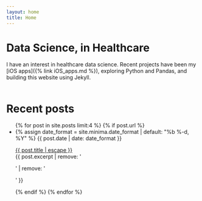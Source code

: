 ```yaml
---
layout: home
title: Home
---
```

<!-- <img src="/assets/cost_fn_1.png" alt="" width="575" height="476" class="alignnone size-full wp-image-160" style="border:1px solid black"/> -->
<!-- <br><br>  -->
# Data Science, in Healthcare
I have an interest in healthcare data science. Recent projects have been my [iOS apps]({% link iOS_apps.md %}), exploring Python and Pandas, and building this website using Jekyll. 
<br><br> 

# Recent posts
<ul class="post-list">
{% for post in site.posts limit:4 %}
  {% if post.url %}
    <li>
      {% assign date_format = site.minima.date_format | default: "%b %-d, %Y" %}
      <span class="post-meta">{{ post.date | date: date_format }}</span>
      <p>
        <a class="post-content" href="{{ post.url | relative_url }}">{{ post.title | escape }}</a>
        <br>{{ post.excerpt | remove: '<p>' | remove: '</p>' }}
      </p>
    </li>
  {% endif %}
{% endfor %}
  </ul>
